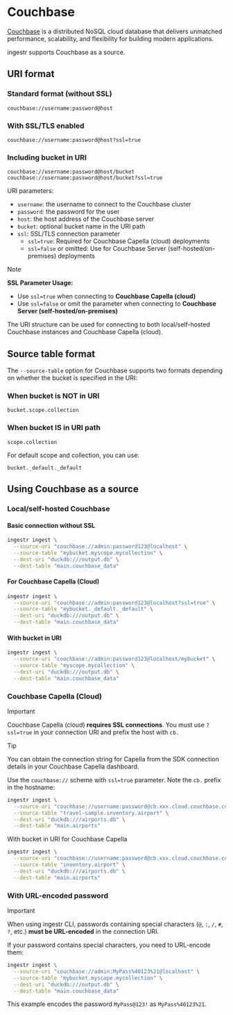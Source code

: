 # Couchbase

[Couchbase](https://www.couchbase.com/) is a distributed NoSQL cloud database that delivers unmatched performance, scalability, and flexibility for building modern applications.

ingestr supports Couchbase as a source.

## URI format

### Standard format (without SSL)
```plaintext
couchbase://username:password@host
```

### With SSL/TLS enabled
```plaintext
couchbase://username:password@host?ssl=true
```

### Including bucket in URI
```plaintext
couchbase://username:password@host/bucket
couchbase://username:password@host/bucket?ssl=true
```

URI parameters:
- `username`: the username to connect to the Couchbase cluster
- `password`: the password for the user
- `host`: the host address of the Couchbase server
- `bucket`: optional bucket name in the URI path
- `ssl`: SSL/TLS connection parameter
  - `ssl=true`: Required for Couchbase Capella (cloud) deployments
  - `ssl=false` or omitted: Use for Couchbase Server (self-hosted/on-premises) deployments

> [!NOTE]
> **SSL Parameter Usage:**
> - Use `ssl=true` when connecting to **Couchbase Capella (cloud)**
> - Use `ssl=false` or omit the parameter when connecting to **Couchbase Server (self-hosted/on-premises)**

The URI structure can be used for connecting to both local/self-hosted Couchbase instances and Couchbase Capella (cloud).

## Source table format

The `--source-table` option for Couchbase supports two formats depending on whether the bucket is specified in the URI:

### When bucket is NOT in URI
```plaintext
bucket.scope.collection
```

### When bucket IS in URI path
```plaintext
scope.collection
```

For default scope and collection, you can use:
```plaintext
bucket._default._default
```

## Using Couchbase as a source

### Local/self-hosted Couchbase

#### Basic connection without SSL
```bash
ingestr ingest \
  --source-uri "couchbase://admin:password123@localhost" \
  --source-table "mybucket.myscope.mycollection" \
  --dest-uri "duckdb:///output.db" \
  --dest-table "main.couchbase_data"
```

#### For Couchbase Capella (Cloud)
```bash
ingestr ingest \
  --source-uri "couchbase://admin:password123@localhost?ssl=true" \
  --source-table "mybucket._default._default" \
  --dest-uri "duckdb:///output.db" \
  --dest-table "main.couchbase_data"
```

#### With bucket in URI
```bash
ingestr ingest \
  --source-uri "couchbase://admin:password123@localhost/mybucket" \
  --source-table "myscope.mycollection" \
  --dest-uri "duckdb:///output.db" \
  --dest-table "main.couchbase_data"
```

### Couchbase Capella (Cloud)

> [!IMPORTANT]
> Couchbase Capella (cloud) **requires SSL connections**. You must use `?ssl=true` in your connection URI and prefix the host with `cb.`

> [!TIP]
> You can obtain the connection string for Capella from the SDK connection details in your Couchbase Capella dashboard.

Use the `couchbase://` scheme with `ssl=true` parameter. Note the `cb.` prefix in the hostname:

```bash
ingestr ingest \
  --source-uri "couchbase://username:password@cb.xxx.cloud.couchbase.com?ssl=true" \
  --source-table "travel-sample.inventory.airport" \
  --dest-uri "duckdb:///airports.db" \
  --dest-table "main.airports"
```

With bucket in URI for Couchbase Capella

```bash
ingestr ingest \
  --source-uri "couchbase://username:password@cb.xxx.cloud.couchbase.com/travel-sample?ssl=true" \
  --source-table "inventory.airport" \
  --dest-uri "duckdb:///airports.db" \
  --dest-table "main.airports"
```


### With URL-encoded password

> [!IMPORTANT]
> When using ingestr CLI, passwords containing special characters (`@`, `:`, `/`, `#`, `?`, etc.) **must be URL-encoded** in the connection URI.

If your password contains special characters, you need to URL-encode them:

```bash
ingestr ingest \
  --source-uri "couchbase://admin:MyPass%40123%21@localhost" \
  --source-table "mybucket.myscope.mycollection" \
  --dest-uri "duckdb:///output.db" \
  --dest-table "main.couchbase_data"
```

This example encodes the password `MyPass@123!` as `MyPass%40123%21`.

